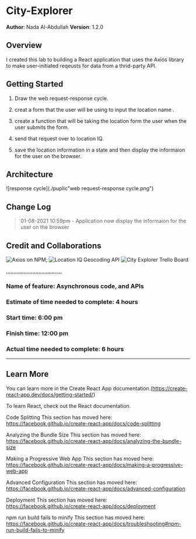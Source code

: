 # City-Explorer

**Author**: Nada Al-Abdullah
**Version**: 1.2.0 

## Overview
I created this lab to building a React application that uses the Axios library to make user-initiated reqeusts for data from a thrid-party API.

## Getting Started
1. Draw the web request-response cycle.
2. creat a form that the user will be using to input the location name .

3. create a function that will be taking the location form the user when the user submits the form.

4. send that request over to location IQ.

5. save the location information in a state and then 
display the informaion for the user on the browser.

## Architecture
![response cycle](./puplic"web request-response cycle.png")

## Change Log
> 01-08-2021 10:59pm - Application now display the informaion for the user on the browser


## Credit and Collaborations
![Axios on NPM](https://www.npmjs.com/package/axios);
![Location IQ Geocoding API](https://locationiq.com/docs#search-forward-geocoding)
![City Explorer Trello Board](https://trello.com/b/Ajj9Cbac/module-2-city-explorer)


,,,,,,,,,,,,,,,,,,,,,,,,,,,,,,,,,,,,,,



### Name of feature:  Asynchronous code, and APIs

### Estimate of time needed to complete: 4 hours

### Start time: 6:00 pm

### Finish time: 12:00 pm

### Actual time needed to complete: 6 hours

--------------------------------------

## Learn More
You can learn more in the Create React App documentation.(https://create-react-app.dev/docs/getting-started/)

To learn React, check out the React documentation.

Code Splitting
This section has moved here: https://facebook.github.io/create-react-app/docs/code-splitting

Analyzing the Bundle Size
This section has moved here: https://facebook.github.io/create-react-app/docs/analyzing-the-bundle-size

Making a Progressive Web App
This section has moved here: https://facebook.github.io/create-react-app/docs/making-a-progressive-web-app

Advanced Configuration
This section has moved here: https://facebook.github.io/create-react-app/docs/advanced-configuration

Deployment
This section has moved here: https://facebook.github.io/create-react-app/docs/deployment

npm run build fails to minify
This section has moved here: https://facebook.github.io/create-react-app/docs/troubleshooting#npm-run-build-fails-to-minify
